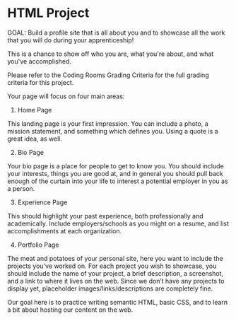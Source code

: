 # HTML Project

GOAL: Build a profile site that is all about you and to showcase all the work that you will do during your apprenticeship!

This is a chance to show off who you are, what you're about, and what you've accomplished.

Please refer to the Coding Rooms Grading Criteria for the full grading criteria for this project.

Your page will focus on four main areas:

1. Home Page

This landing page is your first impression. You can include a photo, a mission statement, and something which defines you. Using a quote is a great idea, as well.

2. Bio Page

Your bio page is a place for people to get to know you. You should include your interests, things you are good at, and in general you should pull back enough of the curtain into your life to interest a potential employer in you as a person.

3. Experience Page

This should highlight your past experience, both professionally and academically.  Include employers/schools as you might on a resume, and list accomplishments at each organization.

4. Portfolio Page

The meat and potatoes of your personal site, here you want to include the projects you've worked on. For each project you wish to showcase, you should include the name of your project, a brief description, a screenshot, and a link to where it lives on the web. Since we don’t have any projects to display yet, placeholder images/links/descriptions are completely fine.

Our goal here is to practice writing semantic HTML, basic CSS, and to learn a bit about hosting our content on the web.
